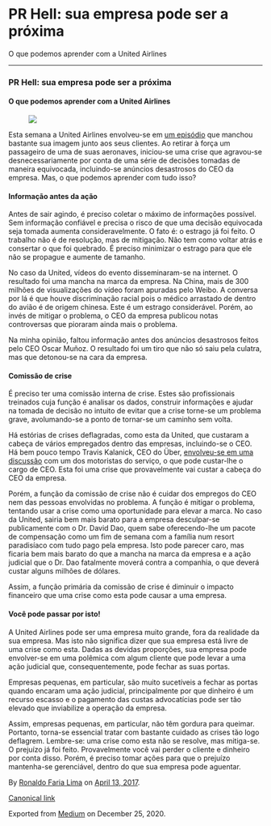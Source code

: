 PR Hell: sua empresa pode ser a próxima
=======================================

O que podemos aprender com a United Airlines

------------------------------------------------------------------------

### PR Hell: sua empresa pode ser a próxima

#### O que podemos aprender com a United Airlines

<figure>
<img src="https://cdn-images-1.medium.com/max/800/1*3zdSaURs1YL0GNSJDLMy4w.jpeg" class="graf-image" />
</figure>Esta semana a United Airlines envolveu-se em
<a href="https://www.theguardian.com/us-news/2017/apr/10/united-airlines-video-passenger-removed-overbooked-flight" class="markup--anchor markup--p-anchor">um episódio</a>
que manchou bastante sua imagem junto aos seus clientes. Ao retirar à
força um passageiro de uma de suas aeronaves, iniciou-se uma crise que
agravou-se desnecessariamente por conta de uma série de decisões tomadas
de maneira equivocada, incluindo-se anúncios desastrosos do CEO da
empresa. Mas, o que podemos aprender com tudo isso?

#### Informação antes da ação

Antes de sair agindo, é preciso coletar o máximo de informações
possível. Sem informação confiável e precisa o risco de que uma decisão
equivocada seja tomada aumenta consideravelmente. O fato é: o estrago já
foi feito. O trabalho não é de resolução, mas de mitigação. Não tem como
voltar atrás e consertar o que foi quebrado. É preciso minimizar o
estrago para que ele não se propague e aumente de tamanho.

No caso da United, vídeos do evento disseminaram-se na internet. O
resultado foi uma mancha na marca da empresa. Na China, mais de 300
milhões de visualizações do vídeo foram apuradas pelo Weibo. A conversa
por lá é que houve discriminação racial pois o médico arrastado de
dentro do avião é de origem chinesa. Este é um estrago considerável.
Porém, ao invés de mitigar o problema, o CEO da empresa publicou notas
controversas que pioraram ainda mais o problema.

Na minha opinião, faltou informação antes dos anúncios desastrosos
feitos pelo CEO Oscar Muñoz. O resultado foi um tiro que não só saiu
pela culatra, mas que detonou-se na cara da empresa.

#### Comissão de crise

É preciso ter uma comissão interna de crise. Estes são profissionais
treinados cuja função é analisar os dados, construir informações e
ajudar na tomada de decisão no intuito de evitar que a crise torne-se um
problema grave, avolumando-se a ponto de tornar-se um caminho sem volta.

Há estórias de crises deflagradas, como esta da United, que custaram a
cabeça de vários empregados dentro das empresas, incluindo-se o CEO. Há
bem pouco tempo Travis Kalanick, CEO do Über,
<a href="http://www.theverge.com/2017/2/28/14766868/uber-driver-argument-ceo-travis-kalanick-video" class="markup--anchor markup--p-anchor">envolveu-se em uma discussão</a>
com um dos motoristas do serviço, o que pode custar-lhe o cargo de CEO.
Esta foi uma crise que provavelmente vai custar a cabeça do CEO da
empresa.

Porém, a função da comissão de crise não é cuidar dos empregos do CEO
nem das pessoas envolvidas no problema. A função é mitigar o problema,
tentando usar a crise como uma oportunidade para elevar a marca. No caso
da United, sairia bem mais barato para a empresa desculpar-se
publicamente com o Dr. David Dao, quem sabe oferecendo-lhe um pacote de
compensação como um fim de semana com a família num resort paradisíaco
com tudo pago pela empresa. Isto pode parecer caro, mas ficaria bem mais
barato do que a mancha na marca da empresa e a ação judicial que o Dr.
Dao fatalmente moverá contra a companhia, o que deverá custar alguns
milhões de dólares.

Assim, a função primária da comissão de crise é diminuir o impacto
financeiro que uma crise como esta pode causar a uma empresa.

#### Você pode passar por isto!

A United Airlines pode ser uma empresa muito grande, fora da realidade
da sua empresa. Mas isto não significa dizer que sua empresa está livre
de uma crise como esta. Dadas as devidas proporções, sua empresa pode
envolver-se em uma polêmica com algum cliente que pode levar a uma ação
judicial que, consequentemente, pode fechar as suas portas.

Empresas pequenas, em particular, são muito sucetíveis a fechar as
portas quando encaram uma ação judicial, principalmente por que dinheiro
é um recurso escasso e o pagamento das custas advocatícias pode ser tão
elevado que inviabilize a operação da empresa.

Assim, empresas pequenas, em particular, não têm gordura para queimar.
Portanto, torna-se essencial tratar com bastante cuidado as crises tão
logo deflagrem. Lembre-se: uma crise como esta não se resolve, mas
mitiga-se. O prejuízo já foi feito. Provavelmente você vai perder o
cliente e dinheiro por conta disso. Porém, é preciso tomar ações para
que o prejuízo mantenha-se gerenciável, dentro do que sua empresa pode
aguentar.

By
<a href="https://medium.com/@ronaldolima" class="p-author h-card">Ronaldo Faria Lima</a>
on [April 13, 2017](https://medium.com/p/68f31f408aef).

<a href="https://medium.com/@ronaldolima/pr-hell-sua-empresa-pode-ser-a-pr%C3%B3xima-68f31f408aef" class="p-canonical">Canonical link</a>

Exported from [Medium](https://medium.com) on December 25, 2020.
